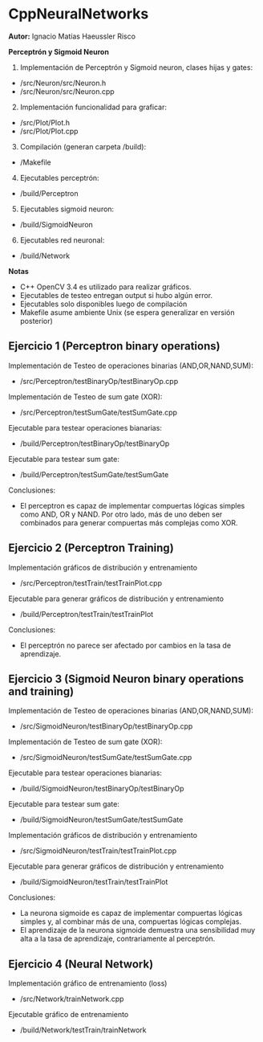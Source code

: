 # CppNeuralNetworks

<b>Autor:</b> Ignacio Matías Haeussler Risco

<b>Perceptrón y Sigmoid Neuron</b>

1. Implementación de Perceptrón y Sigmoid neuron, clases hijas y gates:
  - /src/Neuron/src/Neuron.h
  - /src/Neuron/src/Neuron.cpp
  
2. Implementación funcionalidad para graficar:
  - /src/Plot/Plot.h
  - /src/Plot/Plot.cpp

3. Compilación (generan carpeta /build):
  - /Makefile

4. Ejecutables perceptrón:
  - /build/Perceptron

5. Ejecutables sigmoid neuron:
  - /build/SigmoidNeuron
  
6. Ejecutables red neuronal:
  - /build/Network
  
<b>Notas</b>

  - C++ OpenCV 3.4 es utilizado para realizar gráficos.
  - Ejecutables de testeo entregan output si hubo algún error.
  - Ejecutables solo disponibles luego de compilación
  - Makefile asume ambiente Unix (se espera generalizar en versión posterior)

## Ejercicio 1 (Perceptron binary operations)

Implementación de Testeo de operaciones binarias (AND,OR,NAND,SUM): 
  - /src/Perceptron/testBinaryOp/testBinaryOp.cpp

Implementación de Testeo de sum gate (XOR): 
  - /src/Perceptron/testSumGate/testSumGate.cpp

Ejecutable para testear operaciones bianarias:
  - /build/Perceptron/testBinaryOp/testBinaryOp

Ejecutable para testear sum gate:
  - /build/Perceptron/testSumGate/testSumGate
  
Conclusiones:
  - El perceptron es capaz de implementar compuertas lógicas
  simples como AND, OR y NAND. Por otro lado, más de uno deben
  ser combinados para generar compuertas más complejas como XOR.

## Ejercicio 2 (Perceptron Training)

Implementación gráficos de distribución y entrenamiento
  - /src/Perceptron/testTrain/testTrainPlot.cpp
  
Ejecutable para generar gráficos de distribución y entrenamiento
  - /build/Perceptron/testTrain/testTrainPlot
  
Conclusiones:
  - El perceptrón no parece ser afectado por cambios en la tasa de
  aprendizaje.
  
## Ejercicio 3 (Sigmoid Neuron binary operations and training)

Implementación de Testeo de operaciones binarias (AND,OR,NAND,SUM): 
  - /src/SigmoidNeuron/testBinaryOp/testBinaryOp.cpp

Implementación de Testeo de sum gate (XOR): 
  - /src/SigmoidNeuron/testSumGate/testSumGate.cpp

Ejecutable para testear operaciones bianarias:
  - /build/SigmoidNeuron/testBinaryOp/testBinaryOp

Ejecutable para testear sum gate:
  - /build/SigmoidNeuron/testSumGate/testSumGate
  
Implementación gráficos de distribución y entrenamiento
  - /src/SigmoidNeuron/testTrain/testTrainPlot.cpp
  
Ejecutable para generar gráficos de distribución y entrenamiento
  - /build/SigmoidNeuron/testTrain/testTrainPlot

Conclusiones:
  - La neurona sigmoide es capaz de implementar compuertas lógicas
  simples y, al combinar más de una, compuertas lógicas complejas.
  - El aprendizaje de la neurona sigmoide demuestra una sensibilidad
  muy alta a la tasa de aprendizaje, contrariamente al perceptrón.
  
## Ejercicio 4 (Neural Network)

Implementación gráfico de entrenamiento (loss)
  - /src/Network/trainNetwork.cpp
  
Ejecutable gráfico de entrenamiento
  - /build/Network/testTrain/trainNetwork
  
  
